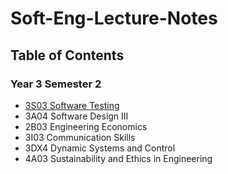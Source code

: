# Soft-Eng-Lecture-Notes

## Table of Contents

### Year 3 Semester 2

- [3S03 Software Testing](3S03.md)
- 3A04 Software Design III 
- 2B03 Engineering Economics
- 3I03 Communication Skills
- 3DX4 Dynamic Systems and Control
- 4A03 Sustainability and Ethics in Engineering

